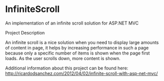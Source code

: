 InfiniteScroll
==============

An implementation of an infinite scroll solution for ASP.NET MVC

Project Description

An infinite scroll is a nice solution when you need to display large amounts of content in page, it helps by increasing performance in such a page because only a specific number of items is shown when the page first loads. As the user scrolls down, more content is shown.

Additional information about this project can be found here:
http://ricardodsanchez.com/2012/04/02/infinite-scroll-with-asp-net-mvc/
